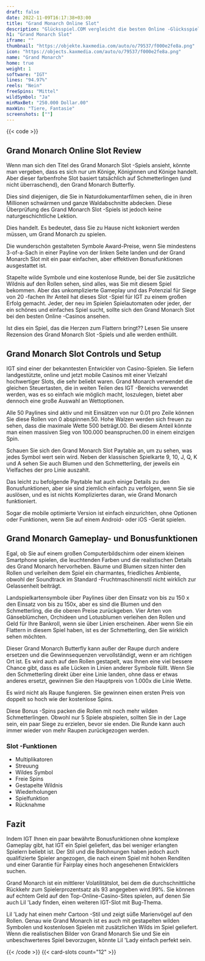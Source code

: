 ```yaml
---
draft: false
date: 2022-11-09T16:17:38+03:00
title: "Grand Monarch Online Slot"
description: "Glücksspiel.COM vergleicht die besten Online -Glücksspiel -Sites und -spiele der Kanada.  Unabhängige Produktbewertungen und exklusive Anmeldeangebote. Jetzt spielen!"
h1: "Grand Monarch Slot"
iframe: ""
thumbnail: "https://objekte.kaxmedia.com/auto/o/79537/f000e2fe8a.png"
icon: "https://objects.kaxmedia.com/auto/o/79537/f000e2fe8a.png"
name: "Grand Monarch"
home: true
weight: 1
software: "IGT"
lines: "94.97%"
reels: "Nein"
freeSpins: "Mittel"
wildSymbol: "Ja"
minMaxBet: "250.000 Dollar.00"
maxWin: "Tiere, Fantasie"
screenshots: [""]
---
```


{{< code >}}<h2>Grand Monarch Online Slot Review</h2><p>Wenn man sich den Titel des Grand Monarch Slot -Spiels ansieht, könnte man vergeben, dass es sich nur um Könige, Königinnen und Könige handelt. Aber dieser farbenfrohe Slot basiert tatsächlich auf Schmetterlingen (und nicht überraschend), den Grand Monarch Butterfly.</p><p>Dies sind diejenigen, die Sie in Naturdokumentarfilmen sehen, die in ihren Millionen schwärmen und ganze Waldabschnitte abdecken. Diese Überprüfung des Grand Monarch Slot -Spiels ist jedoch keine naturgeschichtliche Lektion.</p><p>Dies handelt. Es bedeutet, dass Sie zu Hause nicht kokoniert werden müssen, um Grand Monarch zu spielen.</p><p>Die wunderschön gestalteten Symbole Award-Preise, wenn Sie mindestens 3-of-a-Sach in einer Payline von der linken Seite landen und der Grand Monarch Slot mit ein paar einfachen, aber effektiven Bonusfunktionen ausgestattet ist.</p><p>Stapelte wilde Symbole und eine kostenlose Runde, bei der Sie zusätzliche Wildnis auf den Rollen sehen, sind alles, was Sie mit diesem Spiel bekommen. Aber das unkomplizierte Gameplay und das Potenzial für Siege von 20 -fachen Ihr Anteil hat dieses Slot -Spiel für IGT zu einem großen Erfolg gemacht. Jeder, der neu im Spielen Spielautomaten oder jeder, der ein schönes und einfaches Spiel sucht, sollte sich den Grand Monarch Slot bei den besten Online -Casinos ansehen.</p><p>Ist dies ein Spiel, das die Herzen zum Flattern bringt?? Lesen Sie unsere Rezension des Grand Monarch Slot -Spiels und alle werden enthüllt.</p><h2>Grand Monarch Slot Controls und Setup</h2><p>IGT sind einer der bekanntesten Entwickler von Casino-Spielen. Sie liefern landgestützte, online und jetzt mobile Casinos mit einer Vielzahl hochwertiger Slots, die sehr beliebt waren. Grand Monarch verwendet die gleichen Steuertasten, die in weiten Teilen des IGT -Bereichs verwendet werden, was es so einfach wie möglich macht, loszulegen, bietet aber dennoch eine große Auswahl an Wettoptionen.</p><p>Alle 50 Paylines sind aktiv und mit Einsätzen von nur 0.01 pro Zeile können Sie diese Rollen von 0 abspinnen.50. Hohe Walzen werden sich freuen zu sehen, dass die maximale Wette 500 beträgt.00. Bei diesem Anteil könnte man einen massiven Sieg von 100.000 beanspruchen.00 in einem einzigen Spin.</p><p>Schauen Sie sich den Grand Monarch Slot Paytable an, um zu sehen, was jedes Symbol wert sein wird. Neben der klassischen Spielkarte 9, 10, J, Q, K und A sehen Sie auch Blumen und den Schmetterling, der jeweils ein Vielfaches der pro Linie auszahlt.</p><p>Das leicht zu befolgende Paytable hat auch einige Details zu den Bonusfunktionen, aber sie sind ziemlich einfach zu verfolgen, wenn Sie sie auslösen, und es ist nichts Kompliziertes daran, wie Grand Monarch funktioniert.</p><p>Sogar die mobile optimierte Version ist einfach einzurichten, ohne Optionen oder Funktionen, wenn Sie auf einem Android- oder iOS -Gerät spielen.</p><h2>Grand Monarch Gameplay- und Bonusfunktionen</h2><p>Egal, ob Sie auf einem großen Computerbildschirm oder einem kleinen Smartphone spielen, die leuchtenden Farben und die realistischen Details des Grand Monarch hervorheben. Bäume und Blumen sitzen hinter den Rollen und verleihen dem Spiel ein charmantes, friedliches Ambiente, obwohl der Soundtrack im Standard -Fruchtmaschinenstil nicht wirklich zur Gelassenheit beiträgt.</p><p>Landspielkartensymbole über Paylines über den Einsatz von bis zu 150 x den Einsatz von bis zu 150x, aber es sind die Blumen und den Schmetterling, die die oberen Preise zurückgeben. Vier Arten von Gänseblümchen, Orchideen und Lotusblumen verleihen den Rollen und Geld für Ihre Bankroll, wenn sie über Linien erscheinen. Aber wenn Sie ein Flattern in diesem Spiel haben, ist es der Schmetterling, den Sie wirklich sehen möchten.</p><p>Dieser Grand Monarch Butterfly kann außer der Raupe durch andere ersetzen und die Gewinnsequenzen vervollständigt, wenn er am richtigen Ort ist. Es wird auch auf den Rollen gestapelt, was Ihnen eine viel bessere Chance gibt, dass es alle Lücken in Linien anderer Symbole füllt. Wenn Sie den Schmetterling direkt über eine Linie landen, ohne dass er etwas anderes ersetzt, gewinnen Sie den Hauptpreis von 1.000x die Linie Wette.</p><p>Es wird nicht als Raupe fungieren. Sie gewinnen einen ersten Preis von doppelt so hoch wie der kostenlose Spins.</p><p>Diese Bonus -Spins packen die Rollen mit noch mehr wilden Schmetterlingen. Obwohl nur 5 Spiele abspielen, sollten Sie in der Lage sein, ein paar Siege zu erzielen, bevor sie enden. Die Runde kann auch immer wieder von mehr Raupen zurückgezogen werden.</p><h3>
Slot -Funktionen</h3><ul>
<li></span>
Multiplikatoren</li>
<li></span>
Streuung</li>
<li></span>
Wildes Symbol</li>
<li></span>
Freie Spins</li>
<li></span>
Gestapelte Wildnis</li>
<li></span>
Wiederholungen</li>
<li></span>
Spielfunktion</li>
<li></span>
Rücknahme</li></ul><h2>Fazit</h2><p>Indem IGT Ihnen ein paar bewährte Bonusfunktionen ohne komplexe Gameplay gibt, hat IGT ein Spiel geliefert, das bei weniger erlangten Spielern beliebt ist. Der Stil und die Belohnungen haben jedoch auch qualifizierte Spieler angezogen, die nach einem Spiel mit hohen Renditen und einer Garantie für Fairplay eines hoch angesehenen Entwicklers suchen.</p><p>Grand Monarch ist ein mittlerer Volatilitätslot, bei dem die durchschnittliche Rückkehr zum Spielerprozentsatz als 93 angegeben wird.99%. Sie können auf echtem Geld auf den Top-Online-Casino-Sites spielen, auf denen Sie auch Lil 'Lady finden, einen weiteren IGT-Slot mit Bug-Thema.</p><p>Lil 'Lady hat einen mehr Cartoon -Stil und zeigt süße Marienvögel auf den Rollen. Genau wie Grand Monarch ist es auch mit gestapelten wilden Symbolen und kostenlosen Spielen mit zusätzlichen Wilds im Spiel geliefert. Wenn die realistischen Bilder von Grand Monarch Sie und Sie ein unbeschwerteres Spiel bevorzugen, könnte Lil 'Lady einfach perfekt sein.</p>{{< /code >}}
 {{< card-slots count="12" >}}